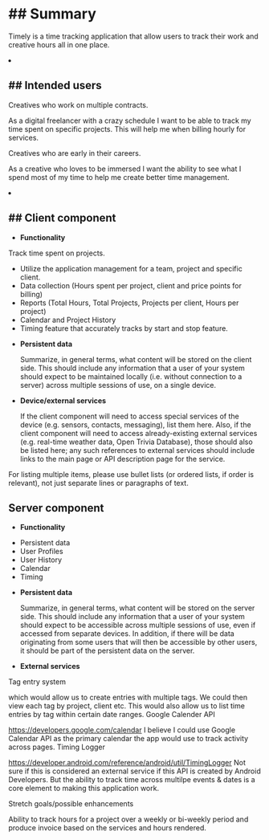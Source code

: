 <h1> ## Summary </h1>

Timely is a time tracking application that allow users to track their work and creative hours all in one place.

<li></li>

<h2> ## Intended users </h2>

Creatives who work on multiple contracts.

As a digital freelancer with a crazy schedule I want to be able to track my time spent on specific projects. This will help me when billing hourly for services.

Creatives who are early in their careers.

As a creative who loves to be immersed I want the ability to see what I spend most of my time to help me create better time management.

<li> </li>

<h2> ## Client component </h2>

* **Functionality**


Track time spent on projects.
- Utilize the application management for a team, project and specific client.
- Data collection (Hours spent per project, client and price points for billing)
- Reports (Total Hours, Total Projects, Projects per client, Hours per project)
- Calendar and Project History
- Timing feature that accurately tracks by start and stop feature.

* **Persistent data**

    Summarize, in general terms, what content will be stored on the client side. This should include any information that a user of your system should expect to be maintained locally (i.e. without connection to a server) across multiple sessions of use, on a single device. 
    
* **Device/external services**

    If the client component will need to access special services of the device (e.g. sensors, contacts, messaging), list them here. Also, if the client component will need to access already-existing external services (e.g. real-time weather data, Open Trivia Database), those should also be listed here; any such references to external services should include links to the main page or API description page for the service.
    
For listing multiple items, please use bullet lists (or ordered lists, if order is relevant), not just separate lines or paragraphs of text.
    
## Server component

* **Functionality**

- Persistent data
- User Profiles
- User History
- Calendar
- Timing

* **Persistent data**

    Summarize, in general terms, what content will be stored on the server side. This should include any information that a user of your system should expect to be accessible across multiple sessions of use, even if accessed from separate devices. In addition, if there will be data originating from some users that will then be accessible by other users, it should be part of the persistent data on the server. 
    
* **External services**

Tag entry system

which would allow us to create entries with multiple tags. We could then view each tag by project, client etc. This would also allow us to list time entries by tag within certain date ranges.
Google Calender API

https://developers.google.com/calendar
I believe I could use Google Calendar API as the primary calendar the app would use to track activity across pages.
Timing Logger

https://developer.android.com/reference/android/util/TimingLogger
Not sure if this is considered an external service if this API is created by Android Developers. But the ability to track time across multilpe events & dates is a core element to making this application work.

Stretch goals/possible enhancements

Ability to track hours for a project over a weekly or bi-weekly period and produce invoice based on the services and hours rendered.